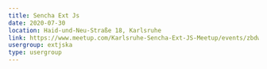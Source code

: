 ```yaml
---
title: Sencha Ext Js
date: 2020-07-30
location: Haid-und-Neu-Straße 18, Karlsruhe
link: https://www.meetup.com/Karlsruhe-Sencha-Ext-JS-Meetup/events/zbdwcpybckbnc/
usergroup: extjska
type: usergroup
---
```

